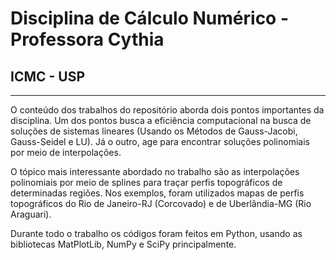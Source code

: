 # Disciplina de Cálculo Numérico - Professora Cythia

## ICMC - USP

---

O conteúdo dos trabalhos do repositório aborda dois pontos importantes da disciplina. Um dos pontos busca a eficiência computacional na busca de soluções de sistemas lineares (Usando os Métodos de Gauss-Jacobi, Gauss-Seidel e LU). Já o outro, age para encontrar soluções polinomiais por meio de interpolações.

O tópico mais interessante abordado no trabalho são as interpolações polinomiais por meio de splines para traçar perfis topográficos de determinadas regiões. Nos exemplos, foram utilizados mapas de perfis topográficos do Rio de Janeiro-RJ (Corcovado) e de Uberlândia-MG (Rio Araguari).

Durante todo o trabalho os códigos foram feitos em Python, usando as bibliotecas MatPlotLib, NumPy e SciPy principalmente.
